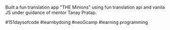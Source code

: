 Built a fun translation app "THE Minions" using fun translation api and vanila JS under guidance of mentor Tanay Pratap.


#151daysofcode #learnbydoing #neoGcamp #learning programming

